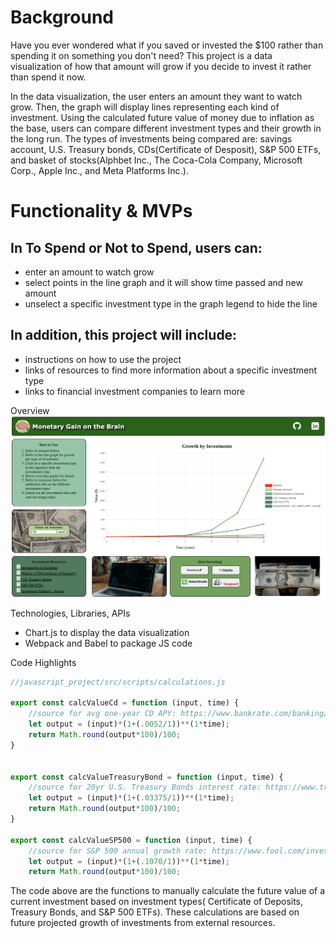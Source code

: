 # Background

Have you ever wondered what if you saved or invested the $100 rather than spending it on something you don't need? This project is a data visualization of how that amount will grow if you decide to invest it rather than spend it now.

In the data visualization, the user enters an amount they want to watch grow. Then, the graph will display lines representing each kind of investment. Using the calculated future value of money due to inflation as the base, users can compare different investment types and their growth in the long run. The types of investments being compared are: savings account, U.S. Treasury bonds, CDs(Certificate of Desposit), S&P 500 ETFs, and basket of stocks(Alphbet Inc., The Coca-Cola Company, Microsoft Corp., Apple Inc., and Meta Platforms Inc.).  



# Functionality & MVPs
## In To Spend or Not to Spend, users can:
 * enter an amount to watch grow
 * select points in the line graph and it will show time passed and new amount
 * unselect a specific investment type in the graph legend to hide the line
 
## In addition, this project will include:
 * instructions on how to use the project
 * links of resources to find more information about a specific investment type
 * links to financial investment companies to learn more
 
 
 Overview
 ![ProjectImage](./imgs/javascript_project.png)



 Technologies, Libraries, APIs
 - Chart.js to display the data visualization
 - Webpack and Babel to package JS code



Code Highlights

```javascript 
//javascript_project/src/scripts/calculations.js

export const calcValueCd = function (input, time) {
    //source for avg one-year CD APY: https://www.bankrate.com/banking/cds/historical-cd-interest-rates/
    let output = (input)*(1+(.0052/1))**(1*time);
    return Math.round(output*100)/100;
}


export const calcValueTreasuryBond = function (input, time) {
    //source for 20yr U.S. Treasury Bonds interest rate: https://www.treasurydirect.gov/instit/annceresult/annceresult.htm 
    let output = (input)*(1+(.03375/1))**(1*time);
    return Math.round(output*100)/100;
}

export const calcValueSP500 = function (input, time) {
    //source for S&P 500 annual growth rate: https://www.fool.com/investing/how-to-invest/index-funds/average-return/
    let output = (input)*(1+(.1070/1))**(1*time);
    return Math.round(output*100)/100;

```

The code above are the functions to manually calculate the future value of a current investment based on investment types( Certificate of Deposits, Treasury Bonds, and S&P 500 ETFs). These calculations are based on future projected growth of investments from external resources. 

